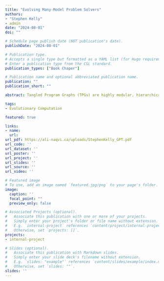 ```yaml
---
title: "Evolving Many-Model Problem Solvers"
authors:
- "Stephen Kelly"
- admin
date: "2024-08-01"
doi: ""

# Schedule page publish date (NOT publication's date).
publishDate: "2024-08-01"

# Publication type.
# Accepts a single type but formatted as a YAML list (for Hugo requirements).
# Enter a publication type from the CSL standard.
publication_types: ["Book Chaper"]

# Publication name and optional abbreviated publication name.
publication: ""
publication_short: ""

abstract: Tangled Program Graphs (TPGs) are highly modular, hierarchical representations for genetic programming that are well-suited to multitask learning in visual reinforcement learning and temporal sequence prediction domains. In this work, we describe how TPGs can evolve versatile problem solvers that are capable of solving multiple problems from different domains simultaneously. A single evolved solver can predict actions in discrete and continuous control tasks, as well as perform generative time-series prediction. All tasks are partially observable and explicitly require the solvers to dynamically update an internal mental model of the environment at runtime. We test an expanded set of memory types and operations, and show how they benefit TPGs without significant additional computational cost.

tags:
- Evolutionary Computation

featured: true

links:
- name: 
  url: 
url_pdf: https://ali-naqvi.ca/uploads/StephenKelly_GPT.pdf
url_code: ''
url_dataset: ''
url_poster: ''
url_project: ''
url_slides: ''
url_source: ''
url_video: ''

# Featured image
# To use, add an image named `featured.jpg/png` to your page's folder. 
image:
  caption: ''
  focal_point: ""
  preview_only: false

# Associated Projects (optional).
#   Associate this publication with one or more of your projects.
#   Simply enter your project's folder or file name without extension.
#   E.g. `internal-project` references `content/project/internal-project/index.md`.
#   Otherwise, set `projects: []`.
projects:
- internal-project

# Slides (optional).
#   Associate this publication with Markdown slides.
#   Simply enter your slide deck's filename without extension.
#   E.g. `slides: "example"` references `content/slides/example/index.md`.
#   Otherwise, set `slides: ""`.
slides: ''
---
```

